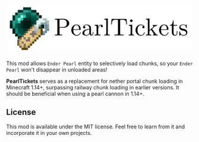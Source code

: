 # ![logo](logo.png)

This mod allows `Ender Pearl` entity to selectively load chunks, so your `Ender Pearl` won't disappear in unloaded areas! 

**PearlTickets** serves as a replacement for nether portal chunk loading in Minecraft 1.14+, surpassing railway chunk loading in earlier versions. It should be beneficial when using a pearl cannon in 1.14+.

## License

This mod is available under the MIT license. Feel free to learn from it and incorporate it in your own projects.
